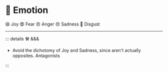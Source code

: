 # 💜 <anima>Emotion</anima>

😄 Joy
😨 Fear
😠 Anger
😞 Sadness
😤 Disgust

---

<!-- =================================================== -->
<!-- =================================================== -->
<!-- =================================================== -->
<!-- =================================================== -->
<!-- =================================================== -->
::: details 🛠 <dev>&&&</dev>

- Avoid the dichotomy of Joy and Sadness, since aren't actually opposites. Antagonists

:::
